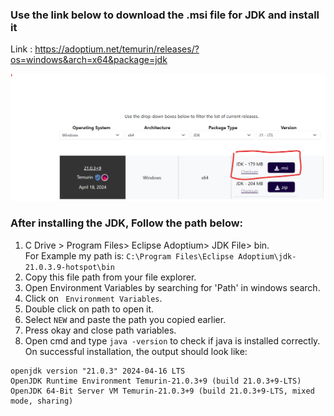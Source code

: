 ### Use the link below to download the .msi file for JDK and install it

Link : https://adoptium.net/temurin/releases/?os=windows&arch=x64&package=jdk

![Click the link for .msi file](image.png)

### After installing the JDK, Follow the path below:
1. C Drive > Program Files> Eclipse Adoptium> JDK File> bin.  <br/>
For Example my path is: `C:\Program Files\Eclipse Adoptium\jdk-21.0.3.9-hotspot\bin`
3. Copy this file path from your file explorer.
4. Open Environment Variables by searching for 'Path' in windows search.
5. Click on ` Environment Variables`.
6. Double click on path to open it.
7. Select `NEW` and paste the path you copied earlier.
8. Press okay and close path variables.
9. Open cmd and type `java -version` to check if java is installed correctly.
On successful installation, the output should look like:
```
openjdk version "21.0.3" 2024-04-16 LTS
OpenJDK Runtime Environment Temurin-21.0.3+9 (build 21.0.3+9-LTS)
OpenJDK 64-Bit Server VM Temurin-21.0.3+9 (build 21.0.3+9-LTS, mixed mode, sharing)
```
